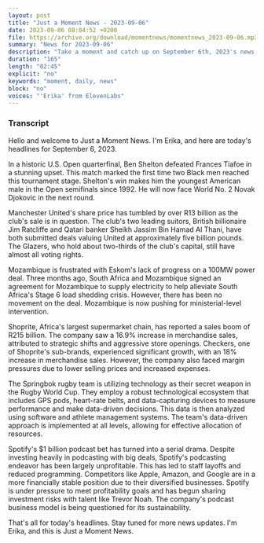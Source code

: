 ```yaml
---
layout: post
title: "Just a Moment News - 2023-09-06"
date: 2023-09-06 08:04:52 +0200
file: https://archive.org/download/momentnews/momentnews_2023-09-06.mp3
summary: "News for 2023-09-06"
description: "Take a moment and catch up on September 6th, 2023's news."
duration: "165"
length: "02:45"
explicit: "no"
keywords: "moment, daily, news"
block: "no"
voices: "'Erika' from ElevenLabs"
---
```


### Transcript

Hello and welcome to Just a Moment News. I'm Erika, and here are today's headlines for September 6, 2023.

In a historic U.S. Open quarterfinal, Ben Shelton defeated Frances Tiafoe in a stunning upset. This match marked the first time two Black men reached this tournament stage. Shelton's win makes him the youngest American male in the Open semifinals since 1992. He will now face World No. 2 Novak Djokovic in the next round.

Manchester United's share price has tumbled by over R13 billion as the club's sale is in question. The club's two leading suitors, British billionaire Jim Ratcliffe and Qatari banker Sheikh Jassim Bin Hamad Al Thani, have both submitted deals valuing United at approximately five billion pounds. The Glazers, who hold about two-thirds of the club's capital, still have almost all voting rights.

Mozambique is frustrated with Eskom's lack of progress on a 100MW power deal. Three months ago, South Africa and Mozambique signed an agreement for Mozambique to supply electricity to help alleviate South Africa's Stage 6 load shedding crisis. However, there has been no movement on the deal. Mozambique is now pushing for ministerial-level intervention.

Shoprite, Africa's largest supermarket chain, has reported a sales boom of R215 billion. The company saw a 16.9% increase in merchandise sales, attributed to strategic shifts and aggressive store openings. Checkers, one of Shoprite's sub-brands, experienced significant growth, with an 18% increase in merchandise sales. However, the company also faced margin pressures due to lower selling prices and increased expenses.

The Springbok rugby team is utilizing technology as their secret weapon in the Rugby World Cup. They employ a robust technological ecosystem that includes GPS pods, heart-rate belts, and data-capturing devices to measure performance and make data-driven decisions. This data is then analyzed using software and athlete management systems. The team's data-driven approach is implemented at all levels, allowing for effective allocation of resources.

Spotify's $1 billion podcast bet has turned into a serial drama. Despite investing heavily in podcasting with big deals, Spotify's podcasting endeavor has been largely unprofitable. This has led to staff layoffs and reduced programming. Competitors like Apple, Amazon, and Google are in a more financially stable position due to their diversified businesses. Spotify is under pressure to meet profitability goals and has begun sharing investment risks with talent like Trevor Noah. The company's podcast business model is being questioned for its sustainability.

That's all for today's headlines. Stay tuned for more news updates. I'm Erika, and this is Just a Moment News.

